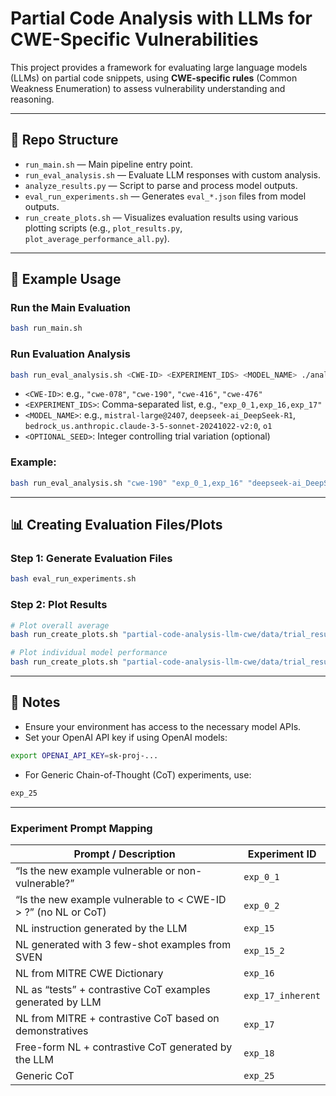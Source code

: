 # Partial Code Analysis with LLMs for CWE-Specific Vulnerabilities

This project provides a framework for evaluating large language models (LLMs) on partial code snippets, using **CWE-specific rules** (Common Weakness Enumeration) to assess vulnerability understanding and reasoning.

---

## 📂 Repo Structure

- `run_main.sh` — Main pipeline entry point.
- `run_eval_analysis.sh` — Evaluate LLM responses with custom analysis.
- `analyze_results.py` — Script to parse and process model outputs.
- `eval_run_experiments.sh` — Generates `eval_*.json` files from model outputs.
- `run_create_plots.sh` — Visualizes evaluation results using various plotting scripts (e.g., `plot_results.py`, `plot_average_performance_all.py`).

---

## 🧪 Example Usage

### Run the Main Evaluation
```bash
bash run_main.sh
```

### Run Evaluation Analysis
```bash
bash run_eval_analysis.sh <CWE-ID> <EXPERIMENT_IDS> <MODEL_NAME> ./analyze_results.py <OPTIONAL_SEED>
```

- `<CWE-ID>`: e.g., `"cwe-078"`, `"cwe-190"`, `"cwe-416"`, `"cwe-476"`
- `<EXPERIMENT_IDS>`: Comma-separated list, e.g., `"exp_0_1,exp_16,exp_17"`
- `<MODEL_NAME>`: e.g., `mistral-large@2407`, `deepseek-ai_DeepSeek-R1`, `bedrock_us.anthropic.claude-3-5-sonnet-20241022-v2:0`, `o1`
- `<OPTIONAL_SEED>`: Integer controlling trial variation (optional)

### Example:
```bash
bash run_eval_analysis.sh "cwe-190" "exp_0_1,exp_16" "deepseek-ai_DeepSeek-R1" ./analyze_results.py 1
```

---

## 📊 Creating Evaluation Files/Plots

### Step 1: Generate Evaluation Files
```bash
bash eval_run_experiments.sh
```

### Step 2: Plot Results
```bash
# Plot overall average
bash run_create_plots.sh "partial-code-analysis-llm-cwe/data/trial_results" ./plot_average_performance_all.py

# Plot individual model performance
bash run_create_plots.sh "partial-code-analysis-llm-cwe/data/trial_results" ./plot_results.py
```

---

## 🧠 Notes

- Ensure your environment has access to the necessary model APIs.
- Set your OpenAI API key if using OpenAI models:
```bash
export OPENAI_API_KEY=sk-proj-...
```

- For Generic Chain-of-Thought (CoT) experiments, use:
```bash
exp_25
```

---

### Experiment Prompt Mapping

| Prompt / Description                                                                                      | Experiment ID     |
|------------------------------------------------------------------------------------------------------------|-------------------|
| “Is the new example vulnerable or non-vulnerable?”                                                                    | `exp_0_1`         |
| “Is the new example vulnerable to < CWE-ID > ?” (no NL or CoT)                                                | `exp_0_2`         |
| NL instruction generated by the LLM                                                                        | `exp_15`          |
| NL generated with 3 few-shot examples from SVEN                                                            | `exp_15_2`        |
| NL from MITRE CWE Dictionary                                                                               | `exp_16`          |
| NL as “tests” + contrastive CoT examples generated by LLM                                                  | `exp_17_inherent` |
| NL from MITRE + contrastive CoT based on demonstratives                                                    | `exp_17`          |
| Free-form NL + contrastive CoT generated by the LLM                                                        | `exp_18`          |
| Generic CoT                                                                                                | `exp_25`          |
